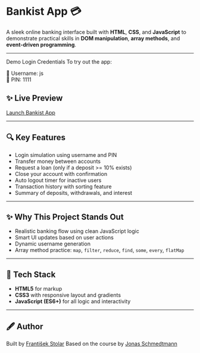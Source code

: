 # Bankist App 💳

A sleek online banking interface built with **HTML**, **CSS**, and **JavaScript** to demonstrate practical skills in **DOM manipulation**, **array methods**, and **event-driven programming**.

---

Demo Login Credentials
To try out the app:

👤 Username: js  
🔐 PIN: 1111

## ✨ Live Preview

[Launch Bankist App](https://begriper.github.io/bankist-app/)

---

## 🔍 Key Features

- Login simulation using username and PIN
- Transfer money between accounts
- Request a loan (only if a deposit >= 10% exists)
- Close your account with confirmation
- Auto logout timer for inactive users
- Transaction history with sorting feature
- Summary of deposits, withdrawals, and interest

---

## ✨ Why This Project Stands Out

- Realistic banking flow using clean JavaScript logic
- Smart UI updates based on user actions
- Dynamic username generation
- Array method practice: `map`, `filter`, `reduce`, `find`, `some`, `every`, `flatMap`

---

## 🚀 Tech Stack

- **HTML5** for markup
- **CSS3** with responsive layout and gradients
- **JavaScript (ES6+)** for all logic and interactivity

---

## 🖋️ Author

Built by [František Stolar](https://github.com/Begriper)
Based on the course by [Jonas Schmedtmann](https://www.udemy.com/course/the-complete-javascript-course/)
